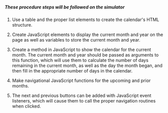 ##### These procedure steps will be followed on the simulator

1. Use a table and the proper list elements to create the calendar's HTML structure.

2. Create JavaScript elements to display the current month and year on the page as well as variables to store the current month and year.

3. Create a method in JavaScript to show the calendar for the current month. The current month and year should be passed as arguments to this function, which will use them to calculate the number of days remaining in the current month, as well as the day the month began, and then fill in the appropriate number of days in the calendar.

4. Make navigational JavaScript functions for the upcoming and prior months.

5. The next and previous buttons can be added with JavaScript event listeners, which will cause them to call the proper navigation routines when clicked.
